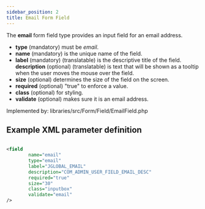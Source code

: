 ```yaml
---
sidebar_position: 2
title: Email Form Field
---
```



The **email** form field type provides an input field for an email address.

- **type** (mandatory) must be *email*.
- **name** (mandatory) is the unique name of the field.
- **label** (mandatory) (translatable) is the descriptive title of the
  field.
  **description** (optional) (translatable) is text that will be shown
  as a tooltip when the user moves the mouse over the field.
- **size** (optional) determines the size of the field on the screen.
- **required** (optional) "true" to enforce a value.
- **class** (optional) for styling.
- **validate** (optional) makes sure it is an email address.

Implemented by: libraries/src/Form/Field/EmailField.php

## Example XML parameter definition

```xml

<field
        name="email" 
        type="email"
        label="JGLOBAL_EMAIL"
        description="COM_ADMIN_USER_FIELD_EMAIL_DESC"
        required="true"
        size="30"
        class="inputbox"
        validate="email"
/>
```
